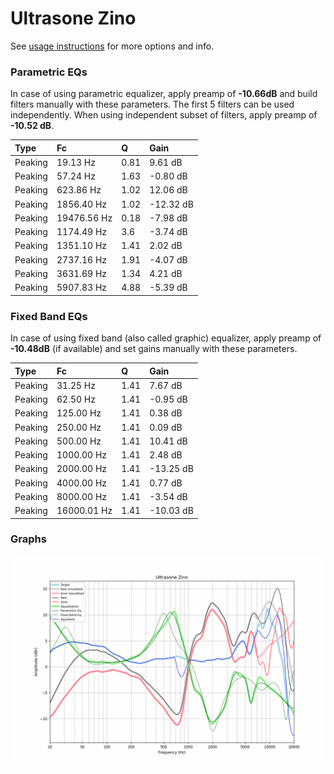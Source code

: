 # Ultrasone Zino
See [usage instructions](https://github.com/jaakkopasanen/AutoEq#usage) for more options and info.

### Parametric EQs
In case of using parametric equalizer, apply preamp of **-10.66dB** and build filters manually
with these parameters. The first 5 filters can be used independently.
When using independent subset of filters, apply preamp of **-10.52 dB**.

| Type    | Fc          |    Q | Gain      |
|:--------|:------------|:-----|:----------|
| Peaking | 19.13 Hz    | 0.81 | 9.61 dB   |
| Peaking | 57.24 Hz    | 1.63 | -0.80 dB  |
| Peaking | 623.86 Hz   | 1.02 | 12.06 dB  |
| Peaking | 1856.40 Hz  | 1.02 | -12.32 dB |
| Peaking | 19476.56 Hz | 0.18 | -7.98 dB  |
| Peaking | 1174.49 Hz  | 3.6  | -3.74 dB  |
| Peaking | 1351.10 Hz  | 1.41 | 2.02 dB   |
| Peaking | 2737.16 Hz  | 1.91 | -4.07 dB  |
| Peaking | 3631.69 Hz  | 1.34 | 4.21 dB   |
| Peaking | 5907.83 Hz  | 4.88 | -5.39 dB  |

### Fixed Band EQs
In case of using fixed band (also called graphic) equalizer, apply preamp of **-10.48dB**
(if available) and set gains manually with these parameters.

| Type    | Fc          |    Q | Gain      |
|:--------|:------------|:-----|:----------|
| Peaking | 31.25 Hz    | 1.41 | 7.67 dB   |
| Peaking | 62.50 Hz    | 1.41 | -0.95 dB  |
| Peaking | 125.00 Hz   | 1.41 | 0.38 dB   |
| Peaking | 250.00 Hz   | 1.41 | 0.09 dB   |
| Peaking | 500.00 Hz   | 1.41 | 10.41 dB  |
| Peaking | 1000.00 Hz  | 1.41 | 2.48 dB   |
| Peaking | 2000.00 Hz  | 1.41 | -13.25 dB |
| Peaking | 4000.00 Hz  | 1.41 | 0.77 dB   |
| Peaking | 8000.00 Hz  | 1.41 | -3.54 dB  |
| Peaking | 16000.01 Hz | 1.41 | -10.03 dB |

### Graphs
![](./Ultrasone%20Zino.png)
